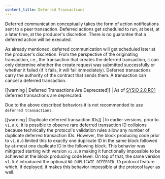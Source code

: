 ```yaml
---
content_title: Deferred Transactions
---
```


Deferred communication conceptually takes the form of action notifications sent to a peer transaction. Deferred actions get scheduled to run, at best, at a later time, at the producer's discretion. There is no guarantee that a deferred action will be executed.

As already mentioned, deferred communication will get scheduled later at the producer's discretion. From the perspective of the originating transaction, i.e., the transaction that creates the deferred transaction, it can only determine whether the create request was submitted successfully or whether it failed (if it fails, it will fail immediately). Deferred transactions carry the authority of the contract that sends them. A transaction can cancel a deferred transaction.

[[warning | Deferred Transactions Are Deprecated]]
| As of [SYSIO 2.0 RC1](https://github.com/SYSIO/eos/releases/tag/v2.0.0-rc1) deferred transactions are deprecated.

Due to the above described behaviors it is not recommended to use `deferred transactions`.

[[warning | Duplicate deferred transaction IDs]]
| In earlier versions, prior to `v1.8.0`, it is possible to observe rare deferred transaction ID collisions because technically the protocol's validation rules allow any number of duplicate deferred transaction IDs. However, the block producing code prior to `v1.8.0` limited this to exactly one duplicate ID in the same block followed by at-most one duplicate ID in the following block. This behavior was mitigated starting with version `v1.8.0` making it functionally impossible to be achieved at the block producing code level. On top of that, the same version `v1.8.0` introduced the optional `NO_DUPLICATE_DEFERRED_ID` protocol feature which, if deployed, it makes this behavior impossible at the protocol layer as well.
